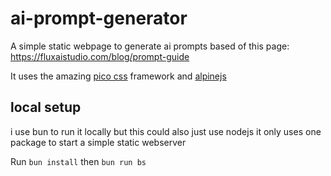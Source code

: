 # ai-prompt-generator

A simple static webpage to generate ai prompts based of this page: https://fluxaistudio.com/blog/prompt-guide 

It uses the amazing [pico css](https://picocss.com/) framework and [alpinejs](https://alpinejs.dev/)

## local setup 

i use bun to run it locally but this could also just use nodejs it only uses one package to start a simple static webserver

Run `bun install` then `bun run bs` 

